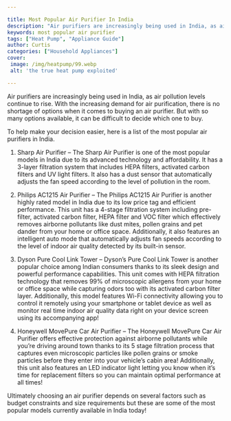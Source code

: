 ```yaml
---

title: Most Popular Air Purifier In India
description: "Air purifiers are increasingly being used in India, as air pollution levels continue to rise. With the increasing demand for air p...read now to learn more"
keywords: most popular air purifier
tags: ["Heat Pump", "Appliance Guide"]
author: Curtis
categories: ["Household Appliances"]
cover: 
 image: /img/heatpump/99.webp
 alt: 'the true heat pump exploited'

---
```


Air purifiers are increasingly being used in India, as air pollution levels continue to rise. With the increasing demand for air purification, there is no shortage of options when it comes to buying an air purifier. But with so many options available, it can be difficult to decide which one to buy.

To help make your decision easier, here is a list of the most popular air purifiers in India. 

1) Sharp Air Purifier – The Sharp Air Purifier is one of the most popular models in India due to its advanced technology and affordability. It has a 3-layer filtration system that includes HEPA filters, activated carbon filters and UV light filters. It also has a dust sensor that automatically adjusts the fan speed according to the level of pollution in the room. 

2) Philips AC1215 Air Purifier – The Philips AC1215 Air Purifier is another highly rated model in India due to its low price tag and efficient performance. This unit has a 4-stage filtration system including pre-filter, activated carbon filter, HEPA filter and VOC filter which effectively removes airborne pollutants like dust mites, pollen grains and pet dander from your home or office space. Additionally, it also features an intelligent auto mode that automatically adjusts fan speeds according to the level of indoor air quality detected by its built-in sensor. 

3) Dyson Pure Cool Link Tower – Dyson’s Pure Cool Link Tower is another popular choice among Indian consumers thanks to its sleek design and powerful performance capabilities. This unit comes with HEPA filtration technology that removes 99% of microscopic allergens from your home or office space while capturing odors too with its activated carbon filter layer. Additionally, this model features Wi-Fi connectivity allowing you to control it remotely using your smartphone or tablet device as well as monitor real time indoor air quality data right on your device screen using its accompanying app! 

4) Honeywell MovePure Car Air Purifier – The Honeywell MovePure Car Air Purifier offers effective protection against airborne pollutants while you’re driving around town thanks to its 5 stage filtration process that captures even microscopic particles like pollen grains or smoke particles before they enter into your vehicle’s cabin area! Additionally, this unit also features an LED indicator light letting you know when it’s time for replacement filters so you can maintain optimal performance at all times! 

Ultimately choosing an air purifier depends on several factors such as budget constraints and size requirements but these are some of the most popular models currently available in India today!
